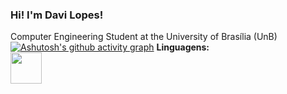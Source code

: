 ### Hi! I'm Davi Lopes!
Computer Engineering Student at the University of Brasília (UnB)
[![Ashutosh's github activity graph](https://github-readme-activity-graph.vercel.app/graph?username=davilb64&theme=tokyo-night)](https://github.com/ashutosh00710/github-readme-activity-graph)
**Linguagens:**<br>
<img width="50" height="50" src="https://cdn.jsdelivr.net/gh/devicons/devicon@latest/icons/python/python-original.svg"/>
